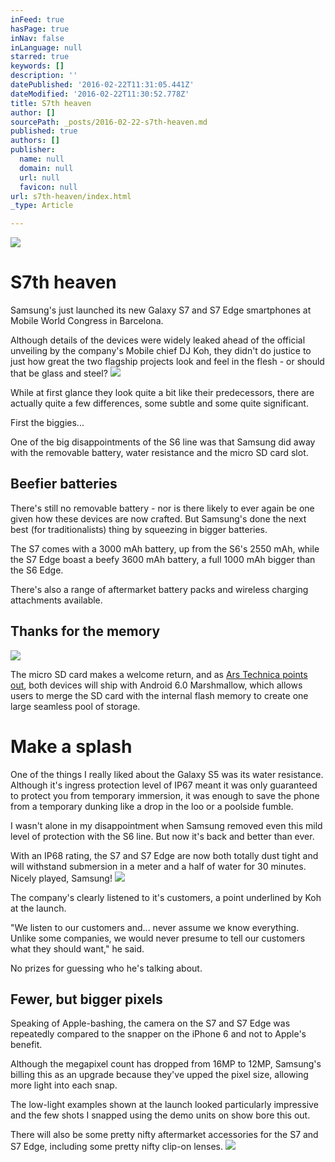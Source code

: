 ```yaml
---
inFeed: true
hasPage: true
inNav: false
inLanguage: null
starred: true
keywords: []
description: ''
datePublished: '2016-02-22T11:31:05.441Z'
dateModified: '2016-02-22T11:30:52.778Z'
title: S7th heaven
author: []
sourcePath: _posts/2016-02-22-s7th-heaven.md
published: true
authors: []
publisher:
  name: null
  domain: null
  url: null
  favicon: null
url: s7th-heaven/index.html
_type: Article

---
```

![](https://the-grid-user-content.s3-us-west-2.amazonaws.com/78297f4e-79d8-432e-9ba7-37be2e8d2be6.jpg)

# S7th heaven

Samsung's just launched its new Galaxy S7 and S7 Edge smartphones at Mobile World Congress in Barcelona.

Although details of the devices were widely leaked ahead of the official unveiling by the company's Mobile chief DJ Koh, they didn't do justice to just how great the two flagship projects look and feel in the flesh - or should that be glass and steel?
![](https://the-grid-user-content.s3-us-west-2.amazonaws.com/46d2c8c9-49b4-42c9-a111-72b61762b611.jpg)

While at first glance they look quite a bit like their predecessors, there are actually quite a few differences, some subtle and some quite significant.

First the biggies...

One of the big disappointments of the S6 line was that Samsung did away with the removable battery, water resistance and the micro SD card slot.

## Beefier batteries

There's still no removable battery - nor is there likely to ever again be one given how these devices are now crafted. But Samsung's done the next best (for traditionalists) thing by squeezing in bigger batteries.

The S7 comes with a 3000 mAh battery, up from the S6's 2550 mAh, while the S7 Edge boast a beefy 3600 mAh battery, a full 1000 mAh bigger than the S6 Edge. 

There's also a range of aftermarket battery packs and wireless charging attachments available. 

## Thanks for the memory
![](https://the-grid-user-content.s3-us-west-2.amazonaws.com/339e4f19-39e3-48bc-b334-d24cce082c21.jpg)

The micro SD card makes a welcome return, and as [Ars Technica points out][0],  both devices will ship with Android 6.0 Marshmallow, which allows users to merge the SD card with the internal flash memory to create one large seamless pool of storage.

# Make a splash

One of the things I really liked about the Galaxy S5 was its water resistance. Although it's ingress protection level of IP67 meant it was only guaranteed to protect you from temporary immersion, it was enough to save the phone from a temporary dunking like a drop in the loo or a poolside fumble.

I wasn't alone in my disappointment when Samsung removed even this mild level of protection with the S6 line. But now it's back and better than ever.

With an IP68 rating, the S7 and S7 Edge are now both totally dust tight and will withstand submersion in a meter and a half of water for 30 minutes. Nicely played, Samsung!
![](https://the-grid-user-content.s3-us-west-2.amazonaws.com/7f03ee06-5f19-4868-bc32-c9bc408d0d42.jpg)

The company's clearly listened to it's customers, a point underlined by Koh at the launch.

"We listen to our customers and... never assume we know everything. Unlike some companies, we would never presume to tell our customers what they should want," he said.

No prizes for guessing who he's talking about.

## Fewer, but bigger pixels

Speaking of Apple-bashing, the camera on the S7 and S7 Edge was repeatedly compared to the snapper on the iPhone 6 and not to Apple's benefit.

Although the megapixel count has dropped from 16MP to 12MP, Samsung's billing this as an upgrade because they've upped the pixel size, allowing more light into each snap.

The low-light examples shown at the launch looked particularly impressive and the few shots I snapped using the demo units on show bore this out.

There will also be some pretty nifty aftermarket accessories for the  S7 and S7 Edge, including some pretty nifty clip-on lenses.
![](https://the-grid-user-content.s3-us-west-2.amazonaws.com/09746644-56a6-4ef2-bf3c-6420b45f6c8e.jpg)

[0]: http://arstechnica.com/gadgets/2016/02/samsung-galaxy-s7-and-s7-edge-curvier-faster-micro-sd-expansion-available-march-11/